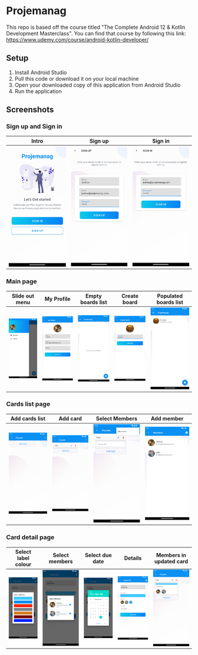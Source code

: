 # Projemanag

This repo is based off the course titled "The Complete Android 12 & Kotlin Development Masterclass". You can find that course by following this link: https://www.udemy.com/course/android-kotlin-developer/

## Setup

1. Install Android Studio
2. Pull this code or download it on your local machine
3. Open your downloaded copy of this application from Android Studio
4. Run the application

## Screenshots

### Sign up and Sign in

|Intro|Sign up|Sign in|
|-|-|-|
|![Intro](images/01.png)|![Sign up](images/02.png)|![Sign in](images/03.png)|

### Main page

|Slide out menu|My Profile|Empty boards list|Create board|Populated boards list|
|-|-|-|-|-|
|![Slide out menu](images/04.png)|![My Profile](images/05.png)|![Empty boards list](images/06.png)|![Create board](images/07.png)|![Populated boards list](images/08.png)|

### Cards list page

|Add cards list|Add card|Select Members|Add member|
|-|-|-|-|
|![Add cards list](images/09.png)|![Add card](images/10.png)|![Select Members](images/11.png)|![Add member](images/12.png)|

### Card detail page

|Select label colour|Select members|Select due date|Details|Members in updated card|
|-|-|-|-|-|
|![Select label colour](images/13.png)|![Select members](images/14.png)|![Select due date](images/15.png)|![Details](images/16.png)|![Members in updated card](images/17.png)|
